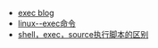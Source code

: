
- [exec blog](https://www.baeldung.com/linux/exec-command-in-shell-script)
- [linux--exec命令](https://www.cnblogs.com/bulh/articles/12760617.html)
- [shell，exec，source执行脚本的区别](https://www.jianshu.com/p/dd7956aec097)